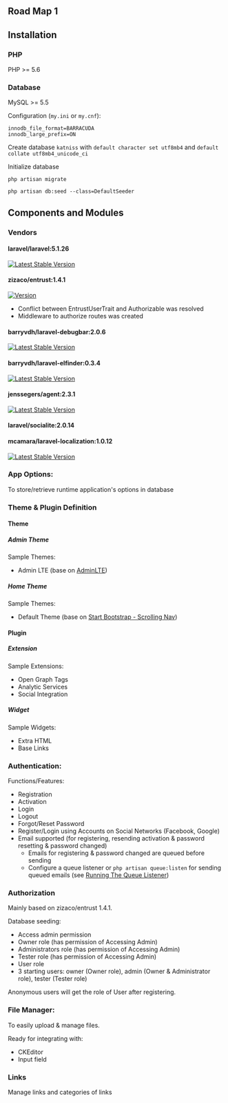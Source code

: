 ## Road Map 1

## Installation

### PHP

PHP >= 5.6

### Database

MySQL >= 5.5

Configuration (`my.ini` or `my.cnf`):

```
innodb_file_format=BARRACUDA
innodb_large_prefix=ON
```

Create database `katniss` with `default character set utf8mb4` and `default collate utf8mb4_unicode_ci`

Initialize database

`php artisan migrate`

`php artisan db:seed --class=DefaultSeeder`

## Components and Modules

### Vendors

#### laravel/laravel:5.1.26

[![Latest Stable Version](https://poser.pugx.org/laravel/framework/v/stable.svg)](https://packagist.org/packages/laravel/framework)

#### zizaco/entrust:1.4.1

[![Version](https://img.shields.io/packagist/v/Zizaco/entrust.svg)](https://packagist.org/packages/zizaco/entrust)

- Conflict between EntrustUserTrait and Authorizable was resolved
- Middleware to authorize routes was created

#### barryvdh/laravel-debugbar:2.0.6

[![Latest Stable Version](https://poser.pugx.org/barryvdh/laravel-debugbar/version.png)](https://packagist.org/packages/barryvdh/laravel-debugbar)

#### barryvdh/laravel-elfinder:0.3.4

[![Latest Stable Version](https://poser.pugx.org/barryvdh/laravel-elfinder/version.png)](https://packagist.org/packages/barryvdh/laravel-elfinder)

#### jenssegers/agent:2.3.1

[![Latest Stable Version](http://img.shields.io/packagist/v/jenssegers/agent.svg)](https://packagist.org/packages/jenssegers/agent) 

#### laravel/socialite:2.0.14

#### mcamara/laravel-localization:1.0.12

[![Latest Stable Version](https://poser.pugx.org/mcamara/laravel-localization/version.png)](https://packagist.org/packages/mcamara/laravel-localization) 

### App Options:

To store/retrieve runtime application's options in database

### Theme & Plugin Definition

#### Theme

##### Admin Theme

Sample Themes: 
- Admin LTE (base on [AdminLTE](https://github.com/almasaeed2010/AdminLTE))

##### Home Theme
    
Sample Themes:
- Default Theme (base on [Start Bootstrap - Scrolling Nav](https://github.com/IronSummitMedia/startbootstrap-scrolling-nav))

#### Plugin
    
##### Extension

Sample Extensions:

- Open Graph Tags
- Analytic Services
- Social Integration

##### Widget

Sample Widgets:

- Extra HTML
- Base Links

### Authentication:

Functions/Features:

- Registration
- Activation
- Login
- Logout
- Forgot/Reset Password
- Register/Login using Accounts on Social Networks (Facebook, Google)
- Email supported (for registering, resending activation & password resetting & password changed)
    - Emails for registering & password changed are queued before sending
    - Configure a queue listener or `php artisan queue:listen` for sending queued emails (see [Running The Queue Listener](http://laravel.com/docs/5.1/queues#running-the-queue-listener)) 

### Authorization

Mainly based on zizaco/entrust 1.4.1.

Database seeding:

- Access admin permission
- Owner role (has permission of Accessing Admin)
- Administrators role (has permission of Accessing Admin)
- Tester role (has permission of Accessing Admin)
- User role
- 3 starting users: owner (Owner role), admin (Owner & Administrator role), tester (Tester role)

Anonymous users will get the role of User after registering.

### File Manager:

To easily upload & manage files.

Ready for integrating with:

- CKEditor
- Input field

### Links

Manage links and categories of links